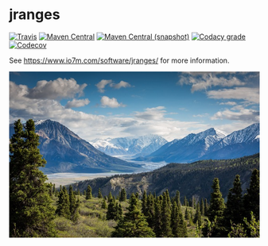 jranges
=======

[![Travis](https://img.shields.io/travis/io7m/jranges.png?style=flat-square)](https://travis-ci.org/io7m/jranges)
[![Maven Central](https://img.shields.io/maven-central/v/com.io7m.jranges/com.io7m.jranges.png?style=flat-square)](http://search.maven.org/#search%7Cga%7C1%7Cg%3A%22com.io7m.jranges%22)
[![Maven Central (snapshot)](https://img.shields.io/nexus/s/https/oss.sonatype.org/com.io7m.jranges/com.io7m.jranges.svg?style=flat-square)](https://oss.sonatype.org/content/repositories/snapshots/com/io7m/jranges/)
[![Codacy grade](https://img.shields.io/codacy/grade/a35ed41cc7ce407cac51f1b37e974fe1.png?style=flat-square)](https://www.codacy.com/app/github_79/jranges)
[![Codecov](https://img.shields.io/codecov/c/github/io7m/jranges.png?style=flat-square)](https://codecov.io/gh/io7m/jranges)

See https://www.io7m.com/software/jranges/ for more information.

![jranges](./src/site/resources/jranges.jpg?raw=true)
